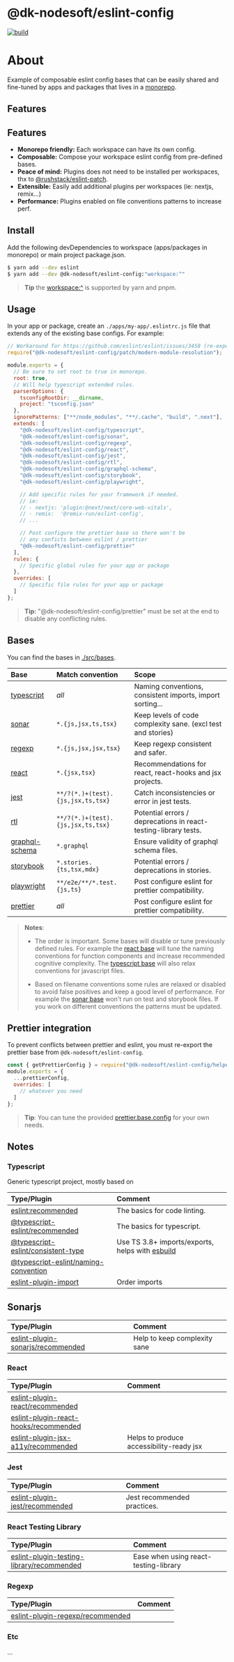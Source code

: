 # @dk-nodesoft/eslint-config

<p align="left">
  <a aria-label="Build" href="https://github.com/belgattitude/nextjs-monorepo-example/actions?query=workflow%3ACI">
    <img alt="build" src="https://img.shields.io/github/workflow/status/belgattitude/nextjs-monorepo-example/CI-web-app/main?label=CI&logo=github&style=flat-quare&labelColor=000000" />
  </a>
</p>

# About

Example of composable eslint config bases that can be easily shared and fine-tuned by apps and
packages that lives in a [monorepo](https://github.com/belgattitude/nextjs-monorepo-example).

## Features

## Features

- **Monorepo friendly:** Each workspace can have its own config.
- **Composable:** Compose your workspace eslint config from pre-defined bases.
- **Peace of mind:** Plugins does not need to be installed per workspaces, thx to [@rushstack/eslint-patch](https://www.npmjs.com/package/@rushstack/eslint-patch).
- **Extensible:** Easily add additional plugins per workspaces (ie: nextjs, remix...)
- **Performance:** Plugins enabled on file conventions patterns to increase perf.

## Install

Add the following devDependencies to workspace (apps/packages in monorepo) or main project package.json.

```bash
$ yarn add --dev eslint
$ yarn add --dev @dk-nodesoft/eslint-config:"workspace:^"
```

> **Tip** the [workspace:^](https://yarnpkg.com/features/workspaces#workspace-ranges-workspace) is supported by yarn and pnpm.

## Usage

In your app or package, create an `./apps/my-app/.eslintrc.js` file that extends any of the
existing base configs. For example:

```javascript
// Workaround for https://github.com/eslint/eslint/issues/3458 (re-export of @rushstack/eslint-patch)
require("@dk-nodesoft/eslint-config/patch/modern-module-resolution");

module.exports = {
  // Be sure to set root to true in monorepo.
  root: true,
  // Will help typescript extended rules.
  parserOptions: {
    tsconfigRootDir: __dirname,
    project: "tsconfig.json"
  },
  ignorePatterns: ["**/node_modules", "**/.cache", "build", ".next"],
  extends: [
    "@dk-nodesoft/eslint-config/typescript",
    "@dk-nodesoft/eslint-config/sonar",
    "@dk-nodesoft/eslint-config/regexp",
    "@dk-nodesoft/eslint-config/react",
    "@dk-nodesoft/eslint-config/jest",
    "@dk-nodesoft/eslint-config/rtl",
    "@dk-nodesoft/eslint-config/graphql-schema",
    "@dk-nodesoft/eslint-config/storybook",
    "@dk-nodesoft/eslint-config/playwright",

    // Add specific rules for your framework if needed.
    // ie:
    // - nextjs: 'plugin:@next/next/core-web-vitals',
    // - remix:  '@remix-run/eslint-config',
    // ...

    // Post configure the prettier base so there won't be
    // any conficts between eslint / prettier
    "@dk-nodesoft/eslint-config/prettier"
  ],
  rules: {
    // Specific global rules for your app or package
  },
  overrides: [
    // Specific file rules for your app or package
  ]
};
```

> **Tip:** "@dk-nodesoft/eslint-config/prettier" must be set at the end to disable any
> conflicting rules.

## Bases

You can find the bases in [./src/bases](./src/bases).

| Base                                            | Match convention                  | Scope                                                           |
| :---------------------------------------------- | :-------------------------------- | :-------------------------------------------------------------- |
| [typescript](./src/bases/typescript.js)         | _all_                             | Naming conventions, consistent imports, import sorting...       |
| [sonar](./src/bases/sonar.js)                   | `*.{js,jsx,ts,tsx}`               | Keep levels of code complexity sane. (excl test and stories)    |
| [regexp](./src/bases/regexp.js)                 | `*.{js,jsx,jsx,tsx}`              | Keep regexp consistent and safer.                               |
| [react](./src/bases/react.js)                   | `*.{jsx,tsx}`                     | Recommendations for react, react-hooks and jsx projects.        |
| [jest](./src/bases/jest.js)                     | `**/?(*.)+(test).{js,jsx,ts,tsx}` | Catch inconsistencies or error in jest tests.                   |
| [rtl](./src/bases/rtl.js)                       | `**/?(*.)+(test).{js,jsx,ts,tsx}` | Potential errors / deprecations in react-testing-library tests. |
| [graphql-schema](./src/bases/graphql-schema.js) | `*.graphql`                       | Ensure validity of graphql schema files.                        |
| [storybook](./src/bases/storybook.js)           | `*.stories.{ts,tsx,mdx}`          | Potential errors / deprecations in stories.                     |
| [playwright](./src/bases/playwright.js)         | `**/e2e/**/*.test.{js,ts}`        | Post configure eslint for prettier compatibility.               |
| [prettier](./src/bases/prettier.js)             | _all_                             | Post configure eslint for prettier compatibility.               |

> **Notes**:
>
> - The order is important. Some bases will disable or tune previously defined
>   rules. For example the [react base](./src/bases/react.js) will tune the naming conventions
>   for function components and increase recommended cognitive complexity. The [typescript base](./src/bases/typescript.js)
>   will also relax conventions for javascript files.
>
> - Based on filename conventions some rules are relaxed or disabled to avoid false positives and
>   keep a good level of performance. For example the [sonar base](./src/bases/sonar.js) won't run on
>   test and storybook files. If you work on different conventions the patterns must be updated.

## Prettier integration

To prevent conflicts between prettier and eslint, you must re-export the prettier base from `@dk-nodesoft/eslint-config`.

```javascript
const { getPrettierConfig } = require("@dk-nodesoft/eslint-config/helpers");
module.exports = {
  ...prettierConfig,
  overrides: [
    // whatever you need
  ]
};
```

> **Tip**: You can tune the provided [prettier.base.config](./src/prettier.base.config.js) for your own needs.

## Notes

### Typescript

Generic typescript project, mostly based on

| Type/Plugin                                                                                      | Comment                                                                      |
| :----------------------------------------------------------------------------------------------- | :--------------------------------------------------------------------------- |
| [eslint:recommended](https://eslint.org/docs/rules/)                                             | The basics for code linting.                                                 |
| [@typescript-eslint/recommended](https://typescript-eslint.io/rules/)                            | The basics for typescript.                                                   |
| [@typescript-eslint/consistent-type](https://typescript-eslint.io/rules/consistent-type-imports) | Use TS 3.8+ imports/exports, helps with [esbuild](https://esbuild.github.io) |
| [@typescript-eslint/naming-convention](https://typescript-eslint.io/rules/naming-convention)     |                                                                              |
| [eslint-plugin-import](https://github.com/import-js/eslint-plugin-import)                        | Order imports                                                                |

## Sonarjs

| Type/Plugin                                                                               | Comment                      |
| :---------------------------------------------------------------------------------------- | :--------------------------- |
| [eslint-plugin-sonarjs/recommended](https://github.com/SonarSource/eslint-plugin-sonarjs) | Help to keep complexity sane |

### React

| Type/Plugin                                                                                                             | Comment                                  |
| :---------------------------------------------------------------------------------------------------------------------- | :--------------------------------------- |
| [eslint-plugin-react/recommended](https://github.com/yannickcr/eslint-plugin-react)                                     |                                          |
| [eslint-plugin-react-hooks/recommended](https://github.com/facebook/react/tree/main/packages/eslint-plugin-react-hooks) |                                          |
| [eslint-plugin-jsx-a11y/recommended](https://github.com/jsx-eslint/eslint-plugin-jsx-a11y)                              | Helps to produce accessibility-ready jsx |

### Jest

| Type/Plugin                                                                            | Comment                     |
| :------------------------------------------------------------------------------------- | :-------------------------- |
| [eslint-plugin-jest/recommended](https://github.com/jest-community/eslint-plugin-jest) | Jest recommended practices. |

### React Testing Library

| Type/Plugin                                                                                                   | Comment                               |
| :------------------------------------------------------------------------------------------------------------ | :------------------------------------ |
| [eslint-plugin-testing-library/recommended](https://github.com/testing-library/eslint-plugin-testing-library) | Ease when using react-testing-library |

### Regexp

| Type/Plugin                                                                           | Comment |
| :------------------------------------------------------------------------------------ | :------ |
| [eslint-plugin-regexp/recommended](https://github.com/ota-meshi/eslint-plugin-regexp) |         |

### Etc

...

